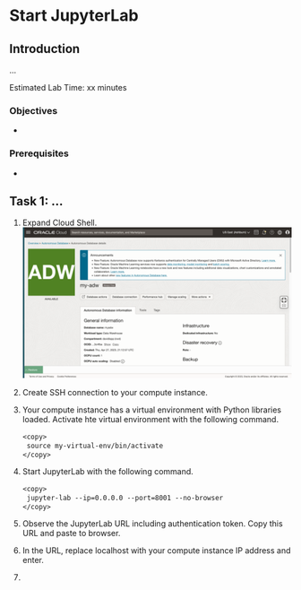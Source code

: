 # Start JupyterLab


## Introduction

...

Estimated Lab Time: xx minutes

### Objectives

* 

### Prerequisites

* 

## Task 1: ... 
   
1. Expand Cloud Shell.
    ![Expand Cloud Shell](images/start-jupyter-01.png) 

2. Create SSH connection to your compute instance.


3. Your compute instance has a virtual environment with Python libraries loaded. Activate hte virtual environment with the following command.


   ```
   <copy>
    source my-virtual-env/bin/activate
   </copy>
   ```



4. Start JupyterLab with the following command.

   ```
   <copy>
    jupyter-lab --ip=0.0.0.0 --port=8001 --no-browser
   </copy>
   ```

5. Observe the JupyterLab URL including authentication token. Copy this URL and paste to browser.

6. In the URL, replace localhost with your compute instance IP address and enter. 

7. 
